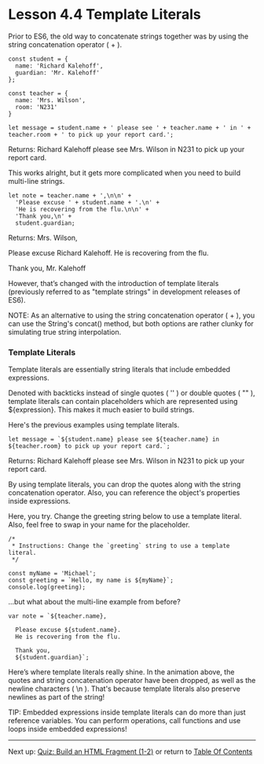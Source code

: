 # Lesson 4.4 Template Literals

Prior to ES6, the old way to concatenate strings together was by using the string concatenation operator ( + ).
```
const student = {
  name: 'Richard Kalehoff',
  guardian: 'Mr. Kalehoff'
};

const teacher = {
  name: 'Mrs. Wilson',
  room: 'N231'
}

let message = student.name + ' please see ' + teacher.name + ' in ' + teacher.room + ' to pick up your report card.';
```
Returns: Richard Kalehoff please see Mrs. Wilson in N231 to pick up your report card.

This works alright, but it gets more complicated when you need to build multi-line strings.
```
let note = teacher.name + ',\n\n' +
  'Please excuse ' + student.name + '.\n' +
  'He is recovering from the flu.\n\n' +
  'Thank you,\n' +
  student.guardian;
```
Returns:
Mrs. Wilson,

Please excuse Richard Kalehoff.
He is recovering from the flu.

Thank you,
Mr. Kalehoff

However, that’s changed with the introduction of template literals (previously referred to as "template strings" in development releases of ES6).

NOTE: As an alternative to using the string concatenation operator ( + ), you can use the String's concat() method, but both options are rather clunky for simulating true string interpolation.

### Template Literals
Template literals are essentially string literals that include embedded expressions.

Denoted with backticks  instead of single quotes ( '' ) or double quotes ( "" ), template literals can contain placeholders which are represented using ${expression}. This makes it much easier to build strings.

Here's the previous examples using template literals.
```
let message = `${student.name} please see ${teacher.name} in ${teacher.room} to pick up your report card.`;
```
Returns: Richard Kalehoff please see Mrs. Wilson in N231 to pick up your report card.

By using template literals, you can drop the quotes along with the string concatenation operator. Also, you can reference the object's properties inside expressions.

Here, you try. Change the greeting string below to use a template literal. Also, feel free to swap in your name for the placeholder.
```
/*
 * Instructions: Change the `greeting` string to use a template literal.
 */

const myName = 'Michael';
const greeting = `Hello, my name is ${myName}`;
console.log(greeting);
```
...but what about the multi-line example from before?
```
var note = `${teacher.name},

  Please excuse ${student.name}.
  He is recovering from the flu.
  
  Thank you,
  ${student.guardian}`;
```
Here’s where template literals really shine. In the animation above, the quotes and string concatenation operator have been dropped, as well as the newline characters ( \n ). That's because template literals also preserve newlines as part of the string!

TIP: Embedded expressions inside template literals can do more than just reference variables. You can perform operations, call functions and use loops inside embedded expressions!

- - -
Next up: [Quiz: Build an HTML Fragment (1-2)](ND024_Part3_Lesson04_05.md) or return to [Table Of Contents](./ND024_TableOfContents.md)
